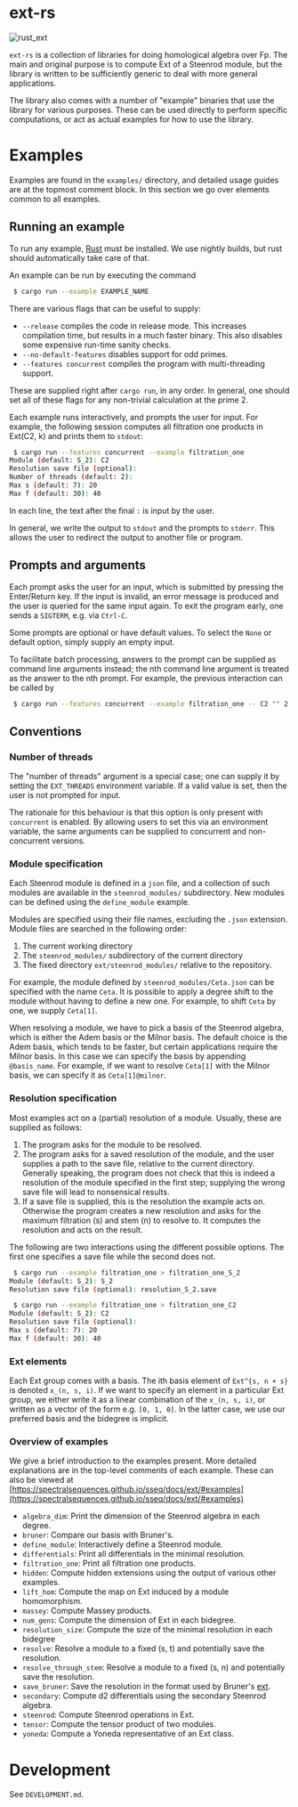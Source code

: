 # ext-rs

![rust_ext](https://github.com/spectralsequences/sseq/actions/workflows/rust_ext.yaml/badge.svg)

`ext-rs` is a collection of libraries for doing homological algebra over Fp.
The main and original purpose is to compute Ext of a Steenrod module, but the
library is written to be sufficiently generic to deal with more general
applications.

The library also comes with a number of "example" binaries that use the library
for various purposes. These can be used directly to perform specific
computations, or act as actual examples for how to use the library.

# Examples
Examples are found in the `examples/` directory, and detailed usage guides are
at the topmost comment block. In this section we go over elements common to all
examples.

## Running an example
To run any example, [Rust](https://www.rust-lang.org/) must be installed. We
use nightly builds, but rust should automatically take care of that.

An example can be run by executing the command
```sh
 $ cargo run --example EXAMPLE_NAME
```

There are various flags that can be useful to supply:

 - `--release` compiles the code in release mode. This increases compilation
   time, but results in a much faster binary. This also disables some expensive
   run-time sanity checks.
 - `--no-default-features` disables support for odd primes.
 - `--features concurrent` compiles the program with multi-threading support.

These are supplied right after `cargo run`, in any order. In general, one
should set all of these flags for any non-trivial calculation at the prime 2.

Each example runs interactively, and prompts the user for input. For example,
the following session computes all filtration one products in Ext(C2, k) and
prints them to `stdout`:

```sh
 $ cargo run --features concurrent --example filtration_one
Module (default: S_2): C2
Resolution save file (optional):
Number of threads (default: 2):
Max s (default: 7): 20
Max f (default: 30): 40
```
In each line, the text after the final `:` is input by the user.

In general, we write the output to `stdout` and the prompts to `stderr`. This
allows the user to redirect the output to another file or program.

## Prompts and arguments
Each prompt asks the user for an input, which is submitted by pressing the
Enter/Return key. If the input is invalid, an error message is produced and the
user is queried for the same input again. To exit the program early, one sends
a `SIGTERM`, e.g. via `Ctrl-C`.

Some prompts are optional or have default values. To select the `None` or
default option, simply supply an empty input.

To facilitate batch processing, answers to the prompt can be supplied as
command line arguments instead; the nth command line argument is treated as the
answer to the nth prompt. For example, the previous interaction can be called by
```sh
 $ cargo run --features concurrent --example filtration_one -- C2 "" 2 20 40
```

## Conventions
### Number of threads
The "number of threads" argument is a special case; one can supply it by
setting the `EXT_THREADS` environment variable. If a valid value is set, then
the user is not prompted for input.

The rationale for this behaviour is that this option is only present with
`concurrent` is enabled. By allowing users to set this via an environment
variable, the same arguments can be supplied to concurrent and non-concurrent
versions.

### Module specification
Each Steenrod module is defined in a `json` file, and a collection of such
modules are available in the `steenrod_modules/` subdirectory. New modules can
be defined using the `define_module` example.

Modules are specified using their file names, excluding the `.json` extension.
Module files are searched in the following order:

 1. The current working directory
 2. The `steenrod_modules/` subdirectory of the current directory
 3. The fixed directory `ext/steenrod_modules/` relative to the repository.

For example, the module defined by `steenrod_modules/Ceta.json` can be
specified with the name `Ceta`. It is possible to apply a degree shift to the
module without having to define a new one. For example, to shift `Ceta` by one,
we supply `Ceta[1]`.

When resolving a module, we have to pick a basis of the Steenrod algebra, which
is either the Adem basis or the Milnor basis. The default choice is the Adem
basis, which tends to be faster, but certain applications require the Milnor
basis. In this case we can specify the basis by appending `@basis_name`. For
example, if we want to resolve `Ceta[1]` with the Milnor basis, we can specify
it as `Ceta[1]@milnor`.

### Resolution specification
Most examples act on a (partial) resolution of a module. Usually, these are
supplied as follows:

 1. The program asks for the module to be resolved.
 2. The program asks for a saved resolution of the module, and the user
    supplies a path to the save file, relative to the current directory.
    Generally speaking, the program does not check that this is indeed a
    resolution of the module specified in the first step; supplying the wrong
    save file will lead to nonsensical results.
 3. If a save file is supplied, this is the resolution the example acts on.
    Otherwise the program creates a new resolution and asks for the maximum
    filtration (s) and stem (n) to resolve to. It computes the resolution and
    acts on the result.

The following are two interactions using the different possible options. The
first one specifies a save file while the second does not.

```sh
 $ cargo run --example filtration_one > filtration_one_S_2
Module (default: S_2): S_2
Resolution save file (optional): resolution_S_2.save

 $ cargo run --example filtration_one > filtration_one_C2
Module (default: S_2): C2
Resolution save file (optional):
Max s (default: 7): 20
Max f (default: 30): 40
```

### Ext elements
Each Ext group comes with a basis. The ith basis element of `Ext^{s, n + s}` is
denoted `x_(n, s, i)`. If we want to specify an element in a particular Ext
group, we either write it as a linear combination of the `x_(n, s, i)`, or
written as a vector of the form e.g. `[0, 1, 0]`. In the latter case, we use
our preferred basis and the bidegree is implicit.

### Overview of examples
We give a brief introduction to the examples present. More detailed
explanations are in the top-level comments of each example. These can also be
viewed at
[https://spectralsequences.github.io/sseq/docs/ext/#examples](https://spectralsequences.github.io/sseq/docs/ext/#examples)

 - `algebra_dim`: Print the dimension of the Steenrod algebra in each degree.
 - `bruner`: Compare our basis with Bruner's.
 - `define_module`: Interactively define a Steenrod module.
 - `differentials`: Print all differentials in the minimal resolution.
 - `filtration_one`: Print all filtration one products.
 - `hidden`: Compute hidden extensions using the output of various other examples.
 - `lift_hom`: Compute the map on Ext induced by a module homomorphism.
 - `massey`: Compute Massey products.
 - `num_gens`: Compute the dimension of Ext in each bidegree.
 - `resolution_size`: Compute the size of the minimal resolution in each bidegree
 - `resolve`: Resolve a module to a fixed (s, t) and potentially save the resolution.
 - `resolve_through_stem`: Resolve a module to a fixed (s, n) and potentially save the resolution.
 - `save_bruner`: Save the resolution in the format used by Bruner's [ext](http://www.rrb.wayne.edu/papers/index.html).
 - `secondary`: Compute d2 differentials using the secondary Steenrod algebra.
 - `steenrod`: Compute Steenrod operations in Ext.
 - `tensor`: Compute the tensor product of two modules.
 - `yoneda`: Compute a Yoneda representative of an Ext class.

# Development
See `DEVELOPMENT.md`.
